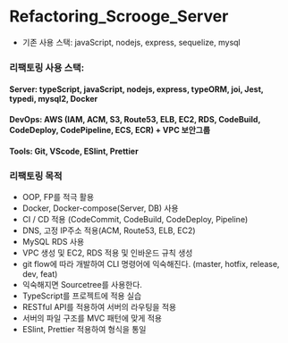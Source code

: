 # Refactoring_Scrooge_Server

- 기존 사용 스택: javaScript, nodejs, express, sequelize, mysql

### 리팩토링 사용 스택:

#### Server: typeScript, javaScript, nodejs, express, typeORM, joi, Jest, typedi, mysql2, Docker

#### DevOps: AWS (IAM, ACM, S3, Route53, ELB, EC2, RDS, CodeBuild, CodeDeploy, CodePipeline, ECS, ECR) + VPC 보안그룹

#### Tools: Git, VScode, ESlint, Prettier

### 리팩토링 목적

- OOP, FP를 적극 활용
- Docker, Docker-compose(Server, DB) 사용
- CI / CD 적용 (CodeCommit, CodeBuild, CodeDeploy, Pipeline)
- DNS, 고정 IP주소 적용(ACM, Route53, ELB, EC2)
- MySQL RDS 사용
- VPC 생성 및 EC2, RDS 적용 및 인바운드 규칙 생성
- git flow에 따라 개발하여 CLI 명령어에 익숙해진다. (master, hotfix, release, dev, feat)
- 익숙해지면 Sourcetree를 사용한다.
- TypeScript를 프로젝트에 적용 실습
- RESTful API를 적용하여 서버의 라우팅을 적용
- 서버의 파일 구조를 MVC 패턴에 맞게 적용
- ESlint, Prettier 적용하여 형식을 통일
